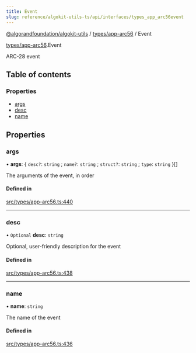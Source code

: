 ```yaml
---
title: Event
slug: reference/algokit-utils-ts/api/interfaces/types_app_arc56event
---
```

[@algorandfoundation/algokit-utils](/reference/algokit-utils-ts/api/overview) / [types/app-arc56](/reference/algokit-utils-ts/api/modules/types_app_arc56/) / Event



[types/app-arc56](/reference/algokit-utils-ts/api/modules/types_app_arc56/).Event

ARC-28 event

## Table of contents

### Properties

- [args](#args)
- [desc](#desc)
- [name](#name)

## Properties

### args

• **args**: \{ `desc?`: `string` ; `name?`: `string` ; `struct?`: `string` ; `type`: `string`  }[]

The arguments of the event, in order

#### Defined in

[src/types/app-arc56.ts:440](https://github.com/algorandfoundation/algokit-utils-ts/blob/main/src/types/app-arc56.ts#L440)

___

### desc

• `Optional` **desc**: `string`

Optional, user-friendly description for the event

#### Defined in

[src/types/app-arc56.ts:438](https://github.com/algorandfoundation/algokit-utils-ts/blob/main/src/types/app-arc56.ts#L438)

___

### name

• **name**: `string`

The name of the event

#### Defined in

[src/types/app-arc56.ts:436](https://github.com/algorandfoundation/algokit-utils-ts/blob/main/src/types/app-arc56.ts#L436)